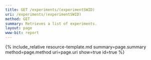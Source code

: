 ```yaml
---
title: GET /experiments/(experimentSWID)
uri: /experiments/(experimentSWID)
method: GET
summary: Retrieves a list of experiments.
layout: page
www-bit: report
---
```


{% include_relative resource-template.md summary=page.summary method=page.method uri=page.uri show=true id=true  %}
